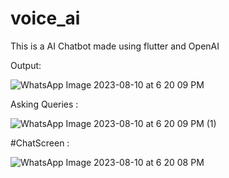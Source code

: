 # voice_ai

This is a AI Chatbot made using flutter and OpenAI

Output:

![WhatsApp Image 2023-08-10 at 6 20 09 PM](https://github.com/SaiSuryaaK08/AI_ChatBot-Flutter/assets/124805831/358098c5-17cd-4921-94b2-bd11a13d289e)

Asking Queries :

![WhatsApp Image 2023-08-10 at 6 20 09 PM (1)](https://github.com/SaiSuryaaK08/AI_ChatBot-Flutter/assets/124805831/19e81c7b-3432-46db-9b6b-0274b3a1dd70)

#ChatScreen :

![WhatsApp Image 2023-08-10 at 6 20 08 PM](https://github.com/SaiSuryaaK08/AI_ChatBot-Flutter/assets/124805831/c861e0df-ed72-46e5-afed-37fb8fdf53c3)
